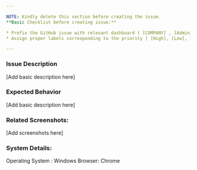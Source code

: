 ```yaml
---

NOTE: Kindly delete this section before creating the issue.
**Basic Checklist before creating issue:**

* Prefix the GitHub issue with relevant dashboard ( [COMPANY] , [Admin] , [USER] )
* Assign proper labels corresponding to the priority ( [High], [Low], [Medium], [Very High] )

---
```


### Issue Description

[Add basic description here]

### Expected Behavior

[Add basic description here]

### Related Screenshots:

[Add screenshots here]

### System Details:

Operating System : Windows
Browser: Chrome
